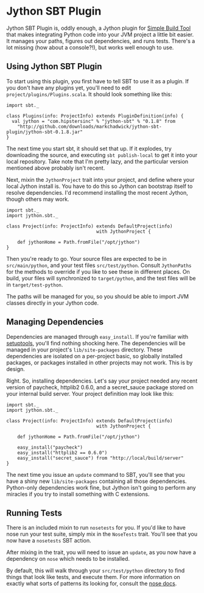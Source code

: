 Jython SBT Plugin
=================
Jython SBT Plugin is, oddly enough, a Jython plugin for [Simple Build
Tool](http://code.google.com/p/simple-build-tool/) that makes integrating Python
code into your JVM project a little bit easier. It manages your paths, figures
out dependencies, and runs tests. There's a lot missing (how about a console?!),
but works well enough to use.

Using Jython SBT Plugin
-----------------------
To start using this plugin, you first have to tell SBT to use it as a plugin. If
you don't have any plugins yet, you'll need to edit
`project/plugins/Plugins.scala`. It should look something like this:

    import sbt._

    class Plugins(info: ProjectInfo) extends PluginDefinition(info) {
      val jython = "com.hipstersinc" % "jython-sbt" % "0.1.8" from
        "http://github.com/downloads/markchadwick/jython-sbt-plugin/jython-sbt-0.1.8.jar"
    }

The next time you start sbt, it should set that up. If it explodes, try
downloading the source, and executing `sbt publish-local` to get it into your
local repository. Take note that I'm pretty lazy, and the particular version
mentioned above probably isn't recent.

Next, mixin the `JythonProject` trait into your project, and define where your
local Jython install is. You have to do this so Jython can bootstrap itself to
resolve dependencies. I'd recommend installing the most recent Jython, though
others may work.

    import sbt._
    import jython.sbt._

    class Project(info: ProjectInfo) extends DefaultProject(info)
                                     with JythonProject {

        def jythonHome = Path.fromFile("/opt/jython")
    }

Then you're ready to go. Your source files are expected to be in
`src/main/python`, and your test files `src/test/python`.  Consult `JythonPaths`
for the methods to override if you like to see these in different places. On
build, your files will synchronized to `target/python`, and the test files will
be in `target/test-python`.

The paths will be managed for you, so you should be able to import JVM classes
directly in your Jython code.

Managing Dependencies
---------------------
Dependencies are managed through `easy_install`. If you're familiar with
[setuptools](http://pypi.python.org/pypi/setuptools), you'll find nothing
shocking here. The dependencies will be managed in your project's
`lib/site-packages` directory. These dependencies are isolated on a per-project
basic, so globally installed packages, or packages installed in other projects
may not work. This is by design.

Right. So, installing dependencies. Let's say your project needed any recent
version of paycheck, httplib2 0.6.0, and a secret_sauce package stored on your
internal build server. Your project definition may look like this:

    import sbt._
    import jython.sbt._

    class Project(info: ProjectInfo) extends DefaultProject(info)
                                     with JythonProject {

        def jythonHome = Path.fromFile("/opt/jython")

        easy_install("paycheck")
        easy_install("httplib2 == 0.6.0")
        easy_install("secret_sauce") from "http://local/build/server"
    }

The next time you issue an `update` command to SBT, you'll see that you have a
shiny new `lib/site-packages` containing all those dependencies. Python-only
dependencies work fine, but Jython isn't going to perform any miracles if you
try to install something with C extensions.

Running Tests
-------------
There is an included mixin to run `nosetests` for you. If you'd like to have
nose run your test suite, simply mix in the `NoseTests` trait. You'll see that
you now have a `nosetests` SBT action.

After mixing in the trait, you will need to issue an `update`, as you now have a
dependency on `nose` which needs to be installed.

By default, this will walk through your `src/test/python` directory to find
things that look like tests, and execute them. For more information on exactly
what sorts of patterns its looking for, consult the [nose
docs](http://somethingaboutorange.com/mrl/projects/nose/0.11.1/).
